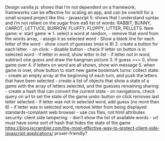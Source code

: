 Design
  vanilla js: shows that I’m not dependent on a framework, frameworks can be effective for scaling an app, and can be overkill for a small scoped project like this
		- javascript 5: shows that I understand syntax and I’m not reliant on the sugar from es6
	list of words: RABBIT, BUNNY, CARROT, LETTUCE, BURROW, FLUFFY, FLOPPY, LITTER, PELLETS.
	New game: e: start game => 
		1. select a word at random, 
			- remove that word from the words array, 
			- assign it as selected word
			- Show a blank line for each letter of the word
			- show count of guesses (max is 8)
		2. create a button for each letter.
			- on click:
				- disable button
				- check if letter on button is in selected word
				- if letter in word, show letter in list
				- if letter not in word, subtract one guess and draw the hangman picture
		3. If guess === 0, show game over
		4. if letters on word are all shown, show win message
		5. when game is over, show button to start new game
  bookmark turns: collect state:
		- create an empty array at the beginning of each turn, and push the letters that have been selected
		- create a list of objects that show a state of a game with the array of  letters selected, and the guesses remaining
	sharing:
		- create a hash that can convert the current state
			- on navigations, check query on url to set the state of the game
	undo: button on click removes last letter selected
		- if letter was not in selected word, add guess (no more than 8)
		- if letter was in selected word, remove letter from being displayed
  standards-complaint web browser
		- use css files, not html attributes
  security: client side tampering: 
		- don’t show the list of available words
		- url must have some sort of hash that hides the state of the game
		https://blog.jscrambler.com/the-most-effective-way-to-protect-client-side-javascript-applications/
  proxer-friendly? 
